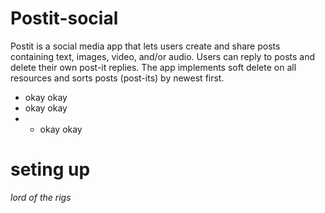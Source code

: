 # Postit-social
Postit is a social media app that lets users create and share posts containing text, images, video, and/or audio. Users can reply to posts and delete their own post-it replies. The app implements soft delete on all resources and sorts posts (post-its) by newest first.

* okay okay
* okay okay
* * okay okay 
<h1>seting up</h1> 
<i>lord of the rigs</i>